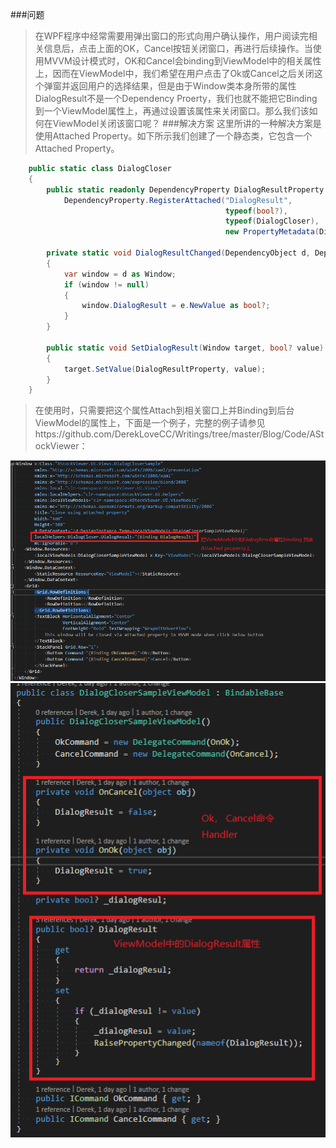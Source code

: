 ###问题
>在WPF程序中经常需要用弹出窗口的形式向用户确认操作，用户阅读完相关信息后，点击上面的OK，Cancel按钮关闭窗口，再进行后续操作。当使用MVVM设计模式时，OK和Cancel会binding到ViewModel中的相关属性上，因而在ViewModel中，我们希望在用户点击了Ok或Cancel之后关闭这个弹窗并返回用户的选择结果，但是由于Window类本身所带的属性DialogResult不是一个Dependency Proerty，我们也就不能把它Binding到一个ViewModel属性上，再通过设置该属性来关闭窗口。那么我们该如何在ViewModel关闭该窗口呢？
###解决方案
>这里所讲的一种解决方案是使用Attached Property。如下所示我们创建了一个静态类，它包含一个Attached Property。
```C#
    public static class DialogCloser
    {
        public static readonly DependencyProperty DialogResultProperty = 
            DependencyProperty.RegisterAttached("DialogResult",
                                                typeof(bool?),
                                                typeof(DialogCloser),
                                                new PropertyMetadata(DialogResultChanged));

        private static void DialogResultChanged(DependencyObject d, DependencyPropertyChangedEventArgs e)
        {
            var window = d as Window;
            if (window != null)
            {
                window.DialogResult = e.NewValue as bool?;
            }
        }

        public static void SetDialogResult(Window target, bool? value)
        {
            target.SetValue(DialogResultProperty, value);
        }
    }
```
>在使用时，只需要把这个属性Attach到相关窗口上并Binding到后台ViewModel的属性上，下面是一个例子，完整的例子请参见https://github.com/DerekLoveCC/Writings/tree/master/Blog/Code/AStockViewer：

![图1](https://github.com/DerekLoveCC/Writings/raw/master/Blog/Article/WPF_MVVM_Close_Window/wpf_mvmv_dialog_close_1.png)
![图2](https://github.com/DerekLoveCC/Writings/raw/master/Blog/Article/WPF_MVVM_Close_Window/wpf_mvmv_dialog_close_2.png)
